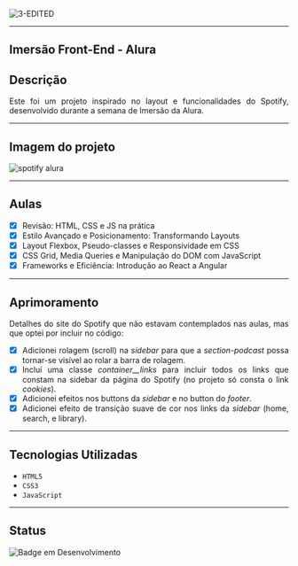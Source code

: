 ![3-EDITED](https://github.com/jessrbl/Imersao_frontend_alura/assets/69112331/49100bd7-fbd9-436e-b690-f430719e9a56)

___

## Imersão Front-End - Alura

<div style="text-align: justify;">

## Descrição
Este foi um projeto inspirado no layout e funcionalidades do Spotify, desenvolvido durante a semana de Imersão da Alura.

___

## Imagem do projeto

![spotify alura](https://github.com/jessrbl/Imersao_frontend_alura/assets/69112331/d4ca5bb2-dca2-444b-b9ca-825cb52e1a47)

___

## Aulas 
- [X] Revisão: HTML, CSS e JS na prática
- [X] Estilo Avançado e Posicionamento: Transformando Layouts
- [X] Layout Flexbox, Pseudo-classes e Responsividade em CSS
- [X] CSS Grid, Media Queries e Manipulação do DOM com JavaScript
- [X] Frameworks e Eficiência: Introdução ao React a Angular

___

## Aprimoramento

Detalhes do site do Spotify que não estavam contemplados nas aulas, mas que optei por incluir no código:

- [X] Adicionei rolagem (scroll) na *sidebar* para que a *section-podcast* possa tornar-se visível ao rolar a barra de rolagem.
- [X] Incluí uma classe *container__links* para incluir
todos os links que constam na sidebar da página do Spotify (no projeto só consta o link *cookies*).
- [X] Adicionei efeitos nos buttons da *sidebar* e no button do *footer*.
- [X] Adicionei efeito de transição suave de cor nos links da *sidebar* (home, search, e library).

___

## Tecnologias Utilizadas
- ``HTML5``
- ``CSS3``
- ``JavaScript``

___

## Status

![Badge em Desenvolvimento](https://img.shields.io/static/v1?label=STATUS&message=CONCLUIDO&color=FF69B4&style=for-the-badge)


</div>
